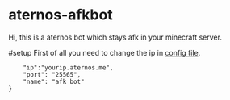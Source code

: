 # aternos-afkbot
Hi, this is a aternos bot which stays afk in your minecraft server.

#setup
First of all you need to change the ip in [config file](https://github.com/krushna06/afk-bot-for-aternos/blob/main/config.json).
```{
	"ip":"yourip.aternos.me",
	"port": "25565",
	"name": "afk bot"
}
